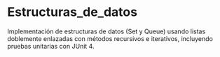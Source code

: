 # Estructuras_de_datos
Implementación de estructuras de datos (Set y Queue) usando listas doblemente enlazadas con métodos recursivos e iterativos, incluyendo pruebas unitarias con JUnit 4.
